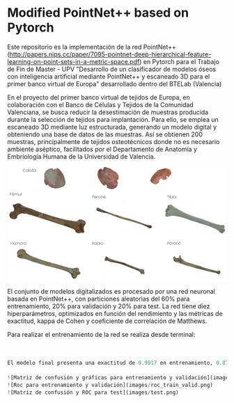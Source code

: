 # Modified PointNet++ based on Pytorch

Este repositorio es la implementación de la red PointNet++ (http://papers.nips.cc/paper/7095-pointnet-deep-hierarchical-feature-learning-on-point-sets-in-a-metric-space.pdf) en Pytorch para el Trabajo de Fin de Master - UPV "Desarrollo de un clasificador de modelos óseos con inteligencia artificial mediante PointNet++ y escaneado 3D para el primer banco virtual de Europa" desarrollado dentro del BTELab (Valencia)

En el proyecto del primer banco virtual de tejidos de Europa, en colaboración con el Banco de Células y Tejidos de la Comunidad Valenciana, se busca reducir la desestimación de muestras producida durante la selección de tejidos para implantación. Para ello, se emplea un escaneado 3D mediante luz estructurada, generando un modelo digital y obteniendo una base de datos de las muestras. Así se obtienen 200 muestras, principalmente de tejidos osteotécnicos donde no es necesario ambiente aséptico, facilitados por el Departamento de Anatomía y Embriología Humana de la Universidad de Valencia.

![Resultados de huesos escaneados mediante luz estructurada](images/bones_sle.png)

El conjunto de modelos digitalizados es procesado por una red neuronal basada en PointNet++, con particiones aleatorias del 60% para entrenamiento, 20% para validación y 20% para test. La red tiene diez hiperparámetros, optimizados en función del rendimiento y las métricas de exactitud, kappa de Cohen y coeficiente de correlación de Matthews. 

Para realizar el entrenamiento de la red se realiza desde terminal:

```python train_classification.py --batch_size 8 --model pointnet2_cls_mrg --num_category 7 --epoch 150 --learning_rate 1e-3 --num_point 10000 --optimizer Adam --log_dir pointnet2_01 --decay_rate 1e-4 --use_normals --process_data --use_uniform_sample --folder bones_reduced´´´


El modelo final presenta una exactitud de 0.9917 en entrenamiento, 0.8750 en validación y 0.7750 en test. Estos resultados son satisfactorios, de forma que más del 70% de las nuevas muestras serán identificadas correctamente de forma automática, para una futura implementación dentro del proyecto.

![Matriz de confusión y gráficas para entrenamiento y validación](images/train_validation.png)
![Roc para entrenamiento y validación](images/roc_train_valid.png)
![Matriz de confusión y ROC para test](images/test.png)
